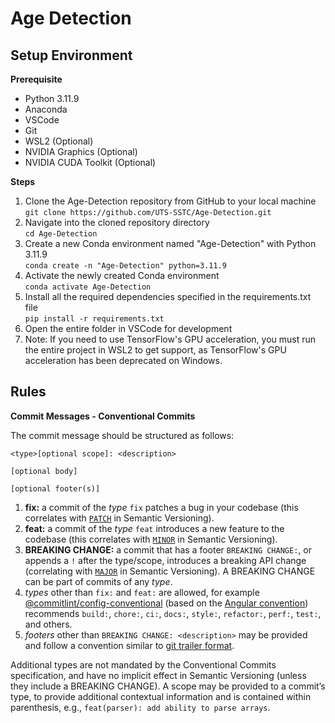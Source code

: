 # Age Detection

## Setup Environment

**Prerequisite**

- Python 3.11.9
- Anaconda
- VSCode
- Git
- WSL2 (Optional)
- NVIDIA Graphics (Optional)
- NVIDIA CUDA Toolkit (Optional)

**Steps**

1. Clone the Age-Detection repository from GitHub to your local machine<br>`git clone https://github.com/UTS-SSTC/Age-Detection.git`
2. Navigate into the cloned repository directory<br>`cd Age-Detection`
3. Create a new Conda environment named "Age-Detection" with Python 3.11.9<br>`conda create -n "Age-Detection" python=3.11.9`
4. Activate the newly created Conda environment<br>`conda activate Age-Detection`
5. Install all the required dependencies specified in the requirements.txt file<br>`pip install -r requirements.txt`
6. Open the entire folder in VSCode for development
7. Note: If you need to use TensorFlow's GPU acceleration, you must run the entire project in WSL2 to get support, as TensorFlow's GPU acceleration has been deprecated on Windows.

## Rules

**Commit Messages - Conventional Commits**

The commit message should be structured as follows:

```
<type>[optional scope]: <description>

[optional body]

[optional footer(s)]
```

1. **fix:** a commit of the *type* `fix` patches a bug in your codebase (this correlates with [`PATCH`](http://semver.org/#summary) in Semantic Versioning).
2. **feat:** a commit of the *type* `feat` introduces a new feature to the codebase (this correlates with [`MINOR`](http://semver.org/#summary) in Semantic Versioning).
3. **BREAKING CHANGE:** a commit that has a footer `BREAKING CHANGE:`, or appends a `!` after the type/scope, introduces a breaking API change (correlating with [`MAJOR`](http://semver.org/#summary) in Semantic Versioning). A BREAKING CHANGE can be part of commits of any *type*.
4. *types* other than `fix:` and `feat:` are allowed, for example [@commitlint/config-conventional](https://github.com/conventional-changelog/commitlint/tree/master/@commitlint/config-conventional) (based on the [Angular convention](https://github.com/angular/angular/blob/22b96b9/CONTRIBUTING.md#-commit-message-guidelines)) recommends `build:`, `chore:`, `ci:`, `docs:`, `style:`, `refactor:`, `perf:`, `test:`, and others.
5. *footers* other than `BREAKING CHANGE: <description>` may be provided and follow a convention similar to [git trailer format](https://git-scm.com/docs/git-interpret-trailers).

Additional types are not mandated by the Conventional Commits specification, and have no implicit effect in Semantic Versioning (unless they include a BREAKING CHANGE). A scope may be provided to a commit’s type, to provide additional contextual information and is contained within parenthesis, e.g., `feat(parser): add ability to parse arrays`.